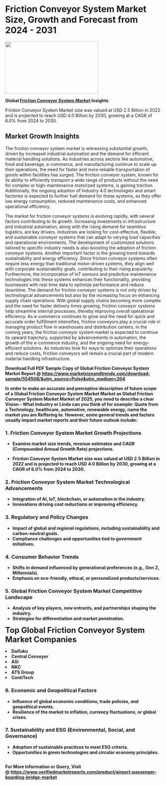 <H1>Friction Conveyor System Market Size, Growth and Forecast from 2024 - 2031</H1><img class="aligncenter size-medium wp-image-584254" src="https://thirdeyenews.in/wp-content/uploads/2024/09/Global-Market-Research-300x168.jpeg" alt="" width="300" height="168" /><p><strong>Global&nbsp;<a href="https://www.marketsizeandtrends.com/download-sample/554508/&amp;utm_source=Pulse&amp;utm_medium=204">Friction Conveyor System Market</a> Insights</strong></p><p>Friction Conveyor System Market size was valued at USD 2.5 Billion in 2022 and is projected to reach USD 4.0 Billion by 2030, growing at a CAGR of 6.0% from 2024 to 2030.</p><p><h2>Market Growth Insights</h2> <p>The friction conveyor system market is witnessing substantial growth, driven by increased industrial automation and the demand for efficient material handling solutions. As industries across sectors like automotive, food and beverage, e-commerce, and manufacturing continue to scale up their operations, the need for faster and more reliable transportation of goods within facilities has surged. The friction conveyor system, known for its ability to efficiently transport a wide range of products without the need for complex or high-maintenance motorized systems, is gaining traction. Additionally, the ongoing adoption of Industry 4.0 technologies and smart factories is expected to further fuel demand for these systems, as they offer low energy consumption, reduced maintenance costs, and enhanced operational efficiency.</p> <p><strong></strong></p> <p>The market for friction conveyor systems is evolving rapidly, with several factors contributing to its growth. Increasing investments in infrastructure and industrial automation, along with the rising demand for seamless logistics, are key drivers. Industries are looking for cost-effective, flexible, and sustainable conveyor systems that can adapt to varying load capacities and operational environments. The development of customized solutions tailored to specific industry needs is also boosting the adoption of friction conveyor systems. Another important factor is the growing trend towards sustainability and energy efficiency. Since friction conveyor systems often require less energy than traditional motor-driven systems, they align well with corporate sustainability goals, contributing to their rising popularity. Furthermore, the incorporation of IoT sensors and predictive maintenance technologies into these systems enhances their functionality, providing businesses with real-time data to optimize performance and reduce downtime. The demand for friction conveyor systems is not only driven by technological advancements but also by the increasing focus on enhancing supply chain operations. With global supply chains becoming more complex and the need for faster delivery times growing, friction conveyor systems help streamline internal processes, thereby improving overall operational efficiency. As e-commerce continues to grow and the need for quick and accurate order fulfillment intensifies, friction conveyors play a crucial role in managing product flow in warehouses and distribution centers. In the coming years, the friction conveyor system market is expected to continue its upward trajectory, supported by advancements in automation, the growth of the e-commerce industry, and the ongoing need for energy-efficient solutions. As industries look for ways to optimize their operations and reduce costs, friction conveyors will remain a crucial part of modern material handling infrastructure.</p> <p><strong></p><p><span class=""><strong>Download Full PDF Sample Copy of Global Friction Conveyor System Market Report</strong> @ <a href="https://www.marketsizeandtrends.com/download-sample/554508/&amp;utm_source=Pulse&amp;utm_medium=204" target="_blank">https://www.marketsizeandtrends.com/download-sample/554508/&amp;utm_source=Pulse&amp;utm_medium=204</a></span></p><p>In order to make an accurate and perceptive description of future scope of a Global&nbsp;Friction Conveyor System Market Market as Global&nbsp;Friction Conveyor System Market Market of 2025, you need to describe a clear Vision &ndash; What Industry or Linda can you think of for example: Quote from a Technology, healthcare, automotive, renewable energy, name the market you are Reffering to. However, some general trends and factors usually impact market reports and their future outlook include:</p><h3>1.&nbsp;<strong>Friction Conveyor System Market Growth Projections</strong></h3><ul><li>Examine market size trends, revenue estimates and CAGR (Compounded Annual Growth Rate) projections.</li><li><p>Friction Conveyor System Market size was valued at USD 2.5 Billion in 2022 and is projected to reach USD 4.0 Billion by 2030, growing at a CAGR of 6.0% from 2024 to 2030.</p></li></ul><h3>2.&nbsp;<strong>Friction Conveyor System Market Technological Advancements</strong></h3><ul><li>Integration of AI, IoT, blockchain, or automation in the industry.</li><li>Innovations driving cost reductions or improving efficiency.</li></ul><h3>3.&nbsp;<strong>Regulatory and Policy Changes</strong></h3><ul><li>Impact of global and regional regulations, including sustainability and carbon-neutral goals.</li><li>Compliance challenges and opportunities tied to government initiatives.</li></ul><h3>4.&nbsp;<strong>Consumer Behavior Trends</strong></h3><ul><li>Shifts in demand influenced by generational preferences (e.g., Gen Z, Millennials).</li><li>Emphasis on eco-friendly, ethical, or personalized products/services.</li></ul><h3>5.&nbsp;<strong>Global Friction Conveyor System Market Competitive Landscape</strong></h3><ul><li>Analysis of key players, new entrants, and partnerships shaping the industry.</li><li>Strategies for differentiation and market penetration.</li></ul><p data-pm-slice="1 1 []"><span style="color: inherit; font-family: inherit; font-size: 25px;">Top Global Friction Conveyor System Market Companies</span></p><div class="" data-test-id=""><p><li>Daifuku</li><li> Central Conveyor</li><li> ASI</li><li> NKC</li><li> ATS Group</li><li> ContiTech</li></p></div><h3>6.&nbsp;<strong>Economic and Geopolitical Factors</strong></h3><ul><li>Influence of global economic conditions, trade policies, and geopolitical events.</li><li>Resilience of the market to inflation, currency fluctuations, or global crises.</li></ul><h3>7.&nbsp;<strong>Sustainability and ESG (Environmental, Social, and Governance)</strong></h3><ul><li>Adoption of sustainable practices to meet ESG criteria.</li><li>Opportunities in green technologies and circular economy principles.</li></ul><h2><strong style="font-size: 14px;">For More Information or Query, Visit @&nbsp;</strong><a style="background-color: #ffffff; font-size: 14px;" href="https://www.marketsizeandtrends.com/report/friction-conveyor-system-market/" target="_blank">https://www.verifiedmarketreports.com/product/airport-passenger-boarding-bridge-market</a></h2>
